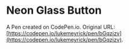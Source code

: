 # Neon Glass Button

A Pen created on CodePen.io. Original URL: [https://codepen.io/lukemeyrick/pen/bGqzjzv](https://codepen.io/lukemeyrick/pen/bGqzjzv).

